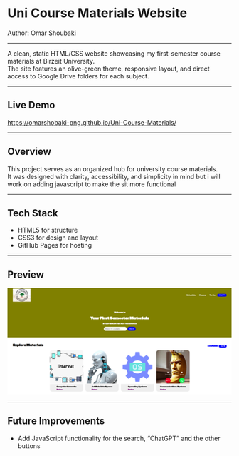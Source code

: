 # Uni Course Materials Website

Author: Omar Shoubaki

---
A clean, static HTML/CSS website showcasing my first-semester course materials at Birzeit University.  
The site features an olive-green theme, responsive layout, and direct access to Google Drive folders for each subject.

---

## Live Demo
https://omarshobaki-png.github.io/Uni-Course-Materials/

---

## Overview
This project serves as an organized hub for university course materials.  
It was designed with clarity, accessibility, and simplicity in mind but i will work 
on adding javascript to make the sit more functional

---

## Tech Stack
- HTML5 for structure  
- CSS3 for design and layout  
- GitHub Pages for hosting  

---


## Preview
![Site Preview](Screenshot.png)

---

## Future Improvements
- Add JavaScript functionality for the search, “ChatGPT” and the other buttons

  
